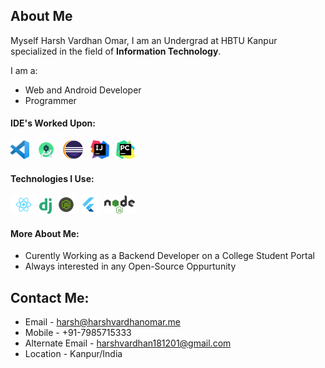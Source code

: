 ## About Me
Myself Harsh Vardhan Omar,
I am an Undergrad at HBTU Kanpur specialized in the field of **Information Technology**.

I am a:
- Web and Android Developer
- Programmer

#### IDE's Worked Upon:

<img src="./images/vscode.png" height=30px />    
&nbsp <img src="./images/android.png" height=30px/>
&nbsp <img src="./images/eclipse.png" height=30px/>
&nbsp <img src="./images/intellij.png" height=30px/>
&nbsp <img src="./images/pycharm.jpg" height=30px/>

#### Technologies I Use:

<img src="./images/react.png" height=30px/>
<img src="./images/django.png" height=25px/>
&nbsp<img src="./images/js.png" height=30px/>
&nbsp<img src="./images/flutter.png" height=30px/>
&nbsp<img src="./images/nodejs.png" height=30px/>

#### More About Me:
- Curently Working as a Backend Developer on a College Student Portal
- Always interested in any Open-Source Oppurtunity

## Contact Me:


- Email - harsh@harshvardhanomar.me
- Mobile - +91-7985715333
- Alternate Email - harshvardhan181201@gmail.com
- Location - Kanpur/India

